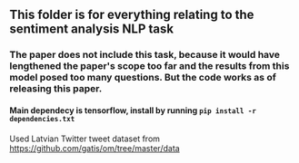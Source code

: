 ## This folder is for everything relating to the sentiment analysis NLP task 

### The paper does not include this task, because it would have lengthened the paper's scope too far and the results from this model posed too many questions. But the code works as of releasing this paper.

#### Main dependecy is tensorflow, install by running ``pip install -r dependencies.txt``

Used Latvian Twitter tweet dataset from https://github.com/gatis/om/tree/master/data
